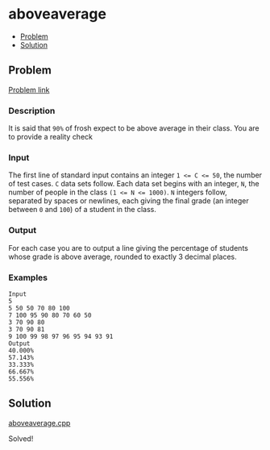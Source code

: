 # aboveaverage
- [Problem](#problem)
- [Solution](#aboveaverage.cpp)

## Problem
[Problem link](https://open.kattis.com/problems/aboveaverage)

### Description
It is said that `90%` of frosh expect to be above average in their class. You are to provide a reality check

### Input
The first line of standard input contains an integer `1 <= C <= 50`, the number of test cases. `C` data sets follow. Each data set begins with an integer, `N`, the number of people in the class `(1 <= N <= 1000)`. `N` integers follow, separated by spaces or newlines, each giving the final grade (an integer between `0` and `100`) of a student in the class.

### Output
For each case you are to output a line giving the percentage of students whose grade is above average, rounded to exactly 3 decimal places.

### Examples
```
Input
5
5 50 50 70 80 100
7 100 95 90 80 70 60 50
3 70 90 80
3 70 90 81
9 100 99 98 97 96 95 94 93 91
Output
40.000%
57.143%
33.333%
66.667%
55.556%
```

## Solution

[aboveaverage.cpp](./aboveaverage.cpp)

Solved!